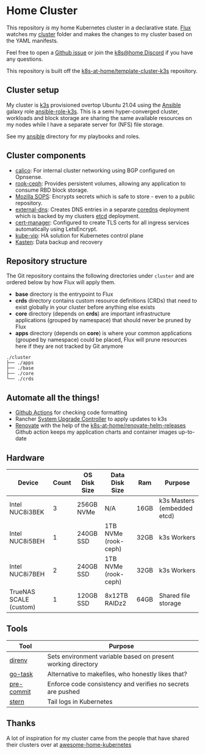 # Home Cluster

This repository _is_ my home Kubernetes cluster in a declarative state. [Flux](https://github.com/fluxcd/flux2) watches my [cluster](./cluster/) folder and makes the changes to my cluster based on the YAML manifests.

Feel free to open a [Github issue](https://github.com/onedr0p/home-cluster/issues/new/choose) or join the [k8s@home Discord](https://discord.gg/sTMX7Vh) if you have any questions.

This repository is built off the [k8s-at-home/template-cluster-k3s](https://github.com/k8s-at-home/template-cluster-k3s) repository.

## Cluster setup

My cluster is [k3s](https://k3s.io/) provisioned overtop Ubuntu 21.04 using the [Ansible](https://www.ansible.com/) galaxy role [ansible-role-k3s](https://github.com/PyratLabs/ansible-role-k3s). This is a semi hyper-converged cluster, workloads and block storage are sharing the same available resources on my nodes while I have a separate server for (NFS) file storage.

See my [ansible](./ansible/) directory for my playbooks and roles.

## Cluster components

- [calico](https://docs.projectcalico.org/about/about-calico): For internal cluster networking using BGP configured on Opnsense.
- [rook-ceph](https://rook.io/): Provides persistent volumes, allowing any application to consume RBD block storage.
- [Mozilla SOPS](https://toolkit.fluxcd.io/guides/mozilla-sops/): Encrypts secrets which is safe to store - even to a public repository.
- [external-dns](https://github.com/kubernetes-sigs/external-dns): Creates DNS entries in a separate [coredns](https://github.com/coredns/coredns) deployment which is backed by my clusters [etcd](https://github.com/etcd-io/etcd) deployment.
- [cert-manager](https://cert-manager.io/docs/): Configured to create TLS certs for all ingress services automatically using LetsEncrypt.
- [kube-vip](https://github.com/kube-vip/kube-vip): HA solution for Kubernetes control plane
- [Kasten](https://www.kasten.io): Data backup and recovery

## Repository structure

The Git repository contains the following directories under `cluster` and are ordered below by how Flux will apply them.

- **base** directory is the entrypoint to Flux
- **crds** directory contains custom resource definitions (CRDs) that need to exist globally in your cluster before anything else exists
- **core** directory (depends on **crds**) are important infrastructure applications (grouped by namespace) that should never be pruned by Flux
- **apps** directory (depends on **core**) is where your common applications (grouped by namespace) could be placed, Flux will prune resources here if they are not tracked by Git anymore

```
./cluster
├── ./apps
├── ./base
├── ./core
└── ./crds
```

## Automate all the things!

- [Github Actions](https://docs.github.com/en/actions) for checking code formatting
- Rancher [System Upgrade Controller](https://github.com/rancher/system-upgrade-controller) to apply updates to k3s
- [Renovate](https://github.com/renovatebot/renovate) with the help of the [k8s-at-home/renovate-helm-releases](https://github.com/k8s-at-home/renovate-helm-releases) Github action keeps my application charts and container images up-to-date

## Hardware

| Device                 | Count | OS Disk Size | Data Disk Size       | Ram  | Purpose                     |
| ---------------------- | ----- | ------------ | -------------------- | ---- | --------------------------- |
| Intel NUC8i3BEK        | 3     | 256GB NVMe   | N/A                  | 16GB | k3s Masters (embedded etcd) |
| Intel NUC8i5BEH        | 1     | 240GB SSD    | 1TB NVMe (rook-ceph) | 32GB | k3s Workers                 |
| Intel NUC8i7BEH        | 2     | 240GB SSD    | 1TB NVMe (rook-ceph) | 32GB | k3s Workers                 |
| TrueNAS SCALE (custom) | 1     | 120GB SSD    | 8x12TB RAIDz2        | 64GB | Shared file storage         |

## Tools

| Tool                                                   | Purpose                                                      |
| ------------------------------------------------------ | ------------------------------------------------------------ |
| [direnv](https://github.com/direnv/direnv)             | Sets environment variable based on present working directory |
| [go-task](https://github.com/go-task/task)             | Alternative to makefiles, who honestly likes that?           |
| [pre-commit](https://github.com/pre-commit/pre-commit) | Enforce code consistency and verifies no secrets are pushed  |
| [stern](https://github.com/stern/stern)                | Tail logs in Kubernetes                                      |

## Thanks

A lot of inspiration for my cluster came from the people that have shared their clusters over at [awesome-home-kubernetes](https://github.com/k8s-at-home/awesome-home-kubernetes)
